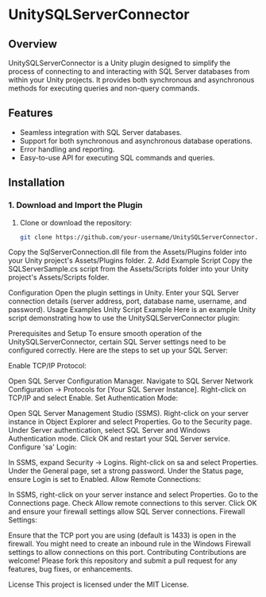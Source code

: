 # UnitySQLServerConnector

## Overview
UnitySQLServerConnector is a Unity plugin designed to simplify the process of connecting to and interacting with SQL Server databases from within your Unity projects. It provides both synchronous and asynchronous methods for executing queries and non-query commands.

## Features
- Seamless integration with SQL Server databases.
- Support for both synchronous and asynchronous database operations.
- Error handling and reporting.
- Easy-to-use API for executing SQL commands and queries.

## Installation

### 1. Download and Import the Plugin
1. Clone or download the repository:
   ```sh
   git clone https://github.com/your-username/UnitySQLServerConnector.git
Copy the SqlServerConnection.dll file from the Assets/Plugins folder into your Unity project's Assets/Plugins folder.
2. Add Example Script
Copy the SQLServerSample.cs script from the Assets/Scripts folder into your Unity project's Assets/Scripts folder.

Configuration
Open the plugin settings in Unity.
Enter your SQL Server connection details (server address, port, database name, username, and password).
Usage Examples
Unity Script Example
Here is an example Unity script demonstrating how to use the UnitySQLServerConnector plugin:



Prerequisites and Setup
To ensure smooth operation of the UnitySQLServerConnector, certain SQL Server settings need to be configured correctly. Here are the steps to set up your SQL Server:

Enable TCP/IP Protocol:

Open SQL Server Configuration Manager.
Navigate to SQL Server Network Configuration -> Protocols for [Your SQL Server Instance].
Right-click on TCP/IP and select Enable.
Set Authentication Mode:

Open SQL Server Management Studio (SSMS).
Right-click on your server instance in Object Explorer and select Properties.
Go to the Security page.
Under Server authentication, select SQL Server and Windows Authentication mode.
Click OK and restart your SQL Server service.
Configure 'sa' Login:

In SSMS, expand Security -> Logins.
Right-click on sa and select Properties.
Under the General page, set a strong password.
Under the Status page, ensure Login is set to Enabled.
Allow Remote Connections:

In SSMS, right-click on your server instance and select Properties.
Go to the Connections page.
Check Allow remote connections to this server.
Click OK and ensure your firewall settings allow SQL Server connections.
Firewall Settings:

Ensure that the TCP port you are using (default is 1433) is open in the firewall.
You might need to create an inbound rule in the Windows Firewall settings to allow connections on this port.
Contributing
Contributions are welcome! Please fork this repository and submit a pull request for any features, bug fixes, or enhancements.

License
This project is licensed under the MIT License.